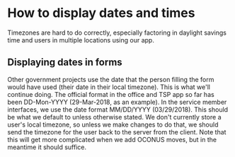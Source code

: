 # How to display dates and times

Timezones are hard to do correctly, especially factoring in daylight savings time and users in multiple locations using our app.

## Displaying dates in forms

Other government projects use the date that the person filling the form would have used (their date in their local timezone). This is what we'll continue doing. The official format in the office and TSP app so far has been DD-Mon-YYYY (29-Mar-2018, as an example). In the service member interfaces, we use the date format MM/DD/YYYY (03/29/2018). This should be what we default to unless otherwise stated. We don't currently store a user's local timezone, so unless we make changes to do that, we should send the timezone for the user back to the server from the client. Note that this will get more complicated when we add OCONUS moves, but in the meantime it should suffice.
